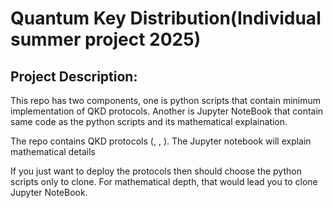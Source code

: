 # Quantum Key Distribution(Individual summer project 2025)

## Project Description:

This repo has two components, one is python scripts that contain minimum implementation of QKD protocols. Another is Jupyter NoteBook that contain same code as the python scripts and its mathematical explaination.

The repo contains QKD protocols (<BB84>, <B92>, <E91>).
The Jupyter notebook will explain mathematical details

If you just want to deploy the protocols then should choose the python scripts only to clone. For mathematical depth, that would lead you to clone Jupyter NoteBook.
